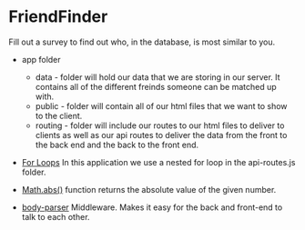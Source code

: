 # FriendFinder

Fill out a survey to find out who, in the database, is most similar to you. 

* app folder 
    * data - folder will hold our data that we are storing in our server.  It contains all of the different freinds someone can be matched up with.
    * public - folder will contain all of our html files that we want to show to the client.
    * routing - folder will include our routes to our html files to deliver to clients as well as our api routes to deliver the data from the front to the back end and the back to the front end.

* [For Loops](https://www.digitalocean.com/community/tutorials/how-to-construct-for-loops-in-javascript) In this application we use a nested for loop in the api-routes.js folder.
* [Math.abs()](https://developer.mozilla.org/en-US/docs/Web/JavaScript/Reference/Global_Objects/Math/abs) function returns the absolute value of the given number.

* [body-parser](https://www.npmjs.com/package/body-parser) Middleware.  Makes it easy for the back and front-end to talk to each other.  
